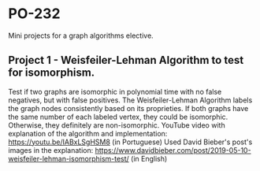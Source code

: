 # PO-232
Mini projects for a graph algorithms elective.
## Project 1 - Weisfeiler-Lehman Algorithm to test for isomorphism.
Test if two graphs are isomorphic in polynomial time with no false negatives, but with false positives. The Weisfeiler-Lehman Algorithm labels the graph nodes consistently based on its proprieties. If both graphs have the same number of each labeled vertex, they could be isomorphic. Otherwise, they definitely are non-isomorphic.
YouTube video with explanation of the algorithm and implementation: https://youtu.be/IABxLSgHSM8 (in Portuguese)
Used David Bieber's post's images in the explanation: https://www.davidbieber.com/post/2019-05-10-weisfeiler-lehman-isomorphism-test/ (in English)
